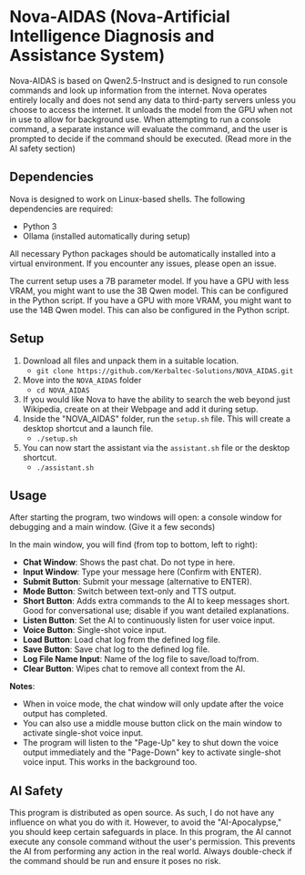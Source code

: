 # Nova-AIDAS (Nova-Artificial Intelligence Diagnosis and Assistance System)

Nova-AIDAS is based on Qwen2.5-Instruct and is designed to run console commands and look up information from the internet. 
Nova operates entirely locally and does not send any data to third-party servers unless you choose to access the internet. 
It unloads the model from the GPU when not in use to allow for background use. 
When attempting to run a console command, a separate instance will evaluate the command, and the user is prompted to decide if the command should be executed. (Read more in the AI safety section)

## Dependencies

Nova is designed to work on Linux-based shells. The following dependencies are required:

- Python 3
- Ollama (installed automatically during setup)

All necessary Python packages should be automatically installed into a virtual environment. If you encounter any issues, please open an issue.

The current setup uses a 7B parameter model. If you have a GPU with less VRAM, you might want to use the 3B Qwen model. This can be configured in the Python script. If you have a GPU with more VRAM, you might want to use the 14B Qwen model. This can also be configured in the Python script.

## Setup

1. Download all files and unpack them in a suitable location. 
   - `git clone https://github.com/Kerbaltec-Solutions/NOVA_AIDAS.git`
2. Move into the `NOVA_AIDAS` folder  
   - `cd NOVA_AIDAS`
3. If you would like Nova to have the ability to search the web beyond just Wikipedia, create on at their Webpage and add it during setup. 
4. Inside the "NOVA_AIDAS" folder, run the `setup.sh` file. This will create a desktop shortcut and a launch file.
   - `./setup.sh`
5. You can now start the assistant via the `assistant.sh` file or the desktop shortcut.
   - `./assistant.sh`

## Usage

After starting the program, two windows will open: a console window for debugging and a main window. (Give it a few seconds)

In the main window, you will find (from top to bottom, left to right):

- **Chat Window**: Shows the past chat. Do not type in here.
- **Input Window**: Type your message here (Confirm with ENTER).
- **Submit Button**: Submit your message (alternative to ENTER).
- **Mode Button**: Switch between text-only and TTS output.
- **Short Button**: Adds extra commands to the AI to keep messages short. Good for conversational use; disable if you want detailed explanations.
- **Listen Button**: Set the AI to continuously listen for user voice input.
- **Voice Button**: Single-shot voice input.
- **Load Button**: Load chat log from the defined log file.
- **Save Button**: Save chat log to the defined log file.
- **Log File Name Input**: Name of the log file to save/load to/from.
- **Clear Button**: Wipes chat to remove all context from the AI.

**Notes**:
- When in voice mode, the chat window will only update after the voice output has completed.
- You can also use a middle mouse button click on the main window to activate single-shot voice input.
- The program will listen to the "Page-Up" key to shut down the voice output immediately and the "Page-Down" key to activate single-shot voice input. This works in the background too.

## AI Safety

This program is distributed as open source. As such, I do not have any influence on what you do with it. However, to avoid the "AI-Apocalypse," you should keep certain safeguards in place. In this program, the AI cannot execute any console command without the user's permission. This prevents the AI from performing any action in the real world. Always double-check if the command should be run and ensure it poses no risk.

